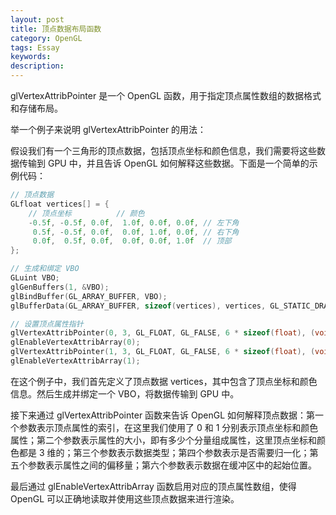 ```yaml
---
layout: post
title: 顶点数据布局函数
category: OpenGL
tags: Essay
keywords: 
description: 
---
```

glVertexAttribPointer 是一个 OpenGL 函数，用于指定顶点属性数组的数据格式和存储布局。

举一个例子来说明 glVertexAttribPointer 的用法：

假设我们有一个三角形的顶点数据，包括顶点坐标和颜色信息，我们需要将这些数据传输到 GPU 中，并且告诉 OpenGL 如何解释这些数据。下面是一个简单的示例代码：
```cpp
// 顶点数据
GLfloat vertices[] = {
    // 顶点坐标          // 颜色
    -0.5f, -0.5f, 0.0f,  1.0f, 0.0f, 0.0f, // 左下角
     0.5f, -0.5f, 0.0f,  0.0f, 1.0f, 0.0f, // 右下角
     0.0f,  0.5f, 0.0f,  0.0f, 0.0f, 1.0f  // 顶部
};

// 生成和绑定 VBO
GLuint VBO;
glGenBuffers(1, &VBO);
glBindBuffer(GL_ARRAY_BUFFER, VBO);
glBufferData(GL_ARRAY_BUFFER, sizeof(vertices), vertices, GL_STATIC_DRAW);

// 设置顶点属性指针
glVertexAttribPointer(0, 3, GL_FLOAT, GL_FALSE, 6 * sizeof(float), (void*)0); // 顶点坐标
glEnableVertexAttribArray(0);
glVertexAttribPointer(1, 3, GL_FLOAT, GL_FALSE, 6 * sizeof(float), (void*)(3 * sizeof(float)); // 颜色
glEnableVertexAttribArray(1);
```
在这个例子中，我们首先定义了顶点数据 vertices，其中包含了顶点坐标和颜色信息。然后生成并绑定一个 VBO，将数据传输到 GPU 中。

接下来通过 glVertexAttribPointer 函数来告诉 OpenGL 如何解释顶点数据：第一个参数表示顶点属性的索引，在这里我们使用了 0 和 1 分别表示顶点坐标和颜色属性；第二个参数表示属性的大小，即有多少个分量组成属性，这里顶点坐标和颜色都是 3 维的；第三个参数表示数据类型；第四个参数表示是否需要归一化；第五个参数表示属性之间的偏移量；第六个参数表示数据在缓冲区中的起始位置。

最后通过 glEnableVertexAttribArray 函数启用对应的顶点属性数组，使得 OpenGL 可以正确地读取并使用这些顶点数据来进行渲染。
